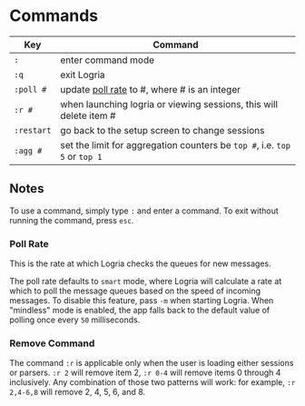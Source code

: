 # Commands

| Key | Command |
|--|--|
| `:` | enter command mode |
| `:q` | exit Logria |
| `:poll #` | update [poll rate](#poll-rate) to #, where # is an integer |
| `:r #` | when launching logria or viewing sessions, this will delete item # |
| `:restart` | go back to the setup screen to change sessions |
| `:agg #` | set the limit for aggregation counters be `top #`, i.e. `top 5` or `top 1` |

## Notes

To use a command, simply type `:` and enter a command. To exit without running the command, press `esc`.

### Poll Rate

This is the rate at which Logria checks the queues for new messages.

The poll rate defaults to `smart` mode, where Logria will calculate a rate at which to poll the message queues based on the speed of incoming messages. To disable this feature, pass `-m` when starting Logria. When "mindless" mode is enabled, the app falls back to the default value of polling once every `50` milliseconds.

### Remove Command

The command `:r` is applicable only when the user is loading either sessions or parsers. `:r 2` will remove item 2, `:r 0-4` will remove items 0 through 4 inclusively. Any combination of those two patterns will work: for example, `:r 2,4-6,8` will remove 2, 4, 5, 6, and 8.
